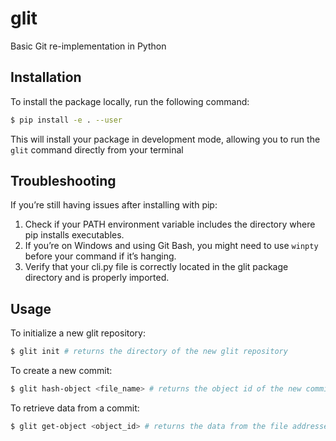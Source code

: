 # glit

Basic Git re-implementation in Python

## Installation

To install the package locally, run the following command:

```bash
$ pip install -e . --user
```

This will install your package in development mode, allowing you to run the `glit` command directly from your terminal

## Troubleshooting

If you’re still having issues after installing with pip:

1. Check if your PATH environment variable includes the directory where pip installs executables.
2. If you’re on Windows and using Git Bash, you might need to use `winpty` before your command if it’s hanging.
3. Verify that your cli.py file is correctly located in the glit package directory and is properly imported.

## Usage

To initialize a new glit repository:

```bash
$ glit init # returns the directory of the new glit repository
```

To create a new commit:

```bash
$ glit hash-object <file_name> # returns the object id of the new commit
```

To retrieve data from a commit:

```bash
$ glit get-object <object_id> # returns the data from the file addressed by the object id
```

